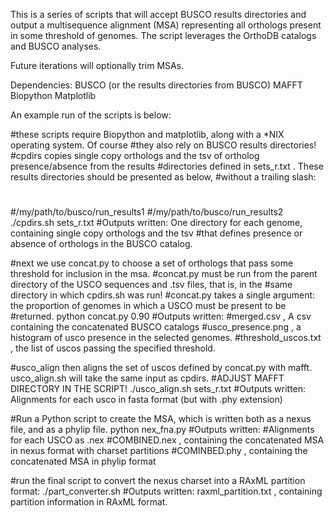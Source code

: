 This is a series of scripts that will accept BUSCO results directories and output a multisequence alignment (MSA) representing all orthologs present in some threshold of genomes.  The script leverages the OrthoDB catalogs and BUSCO analyses.

Future iterations will optionally trim MSAs.

Dependencies:
BUSCO (or the results directories from BUSCO)
MAFFT
Biopython
Matplotlib

An example run of the scripts is below:

#these scripts require Biopython and matplotlib, along with a *NIX operating system.  Of course
#they also rely on BUSCO results directories!
#cpdirs copies single copy orthologs and the tsv of ortholog presence/absence from the results 
#directories defined in sets_r.txt .  These results directories should be presented as below, 
#without a trailing slash:
#
#/my/path/to/busco/run_results1
#/my/path/to/busco/run_results2
./cpdirs.sh sets_r.txt
#Outputs written: One directory for each genome, containing single copy orthologs and the tsv
#that defines presence or absence of orthologs in the BUSCO catalog.

#next we use concat.py to choose a set of orthologs that pass some threshold for inclusion in the msa.
#concat.py must be run from the parent directory of the USCO sequences and .tsv files, that is, in the 
#same directory in which cpdirs.sh was run!
#concat.py takes a single argument: the proportion of genomes in which a USCO must be present to be #returned.
python concat.py 0.90
#Outputs written: 
#merged.csv , A csv containing the concatenated BUSCO catalogs
#usco_presence.png , a histogram of usco presence in the selected genomes.
#threshold_uscos.txt , the list of uscos passing the specified threshold.

#usco_align then aligns the set of uscos defined by concat.py with mafft. usco_align.sh will take the same input as cpdirs.
#ADJUST MAFFT DIRECTORY IN THE SCRIPT! 
./usco_align.sh sets_r.txt
#Outputs written: Alignments for each usco in fasta format (but with .phy extension)

#Run a Python script to create the MSA, which is written both as a nexus file, and as a phylip file.
python nex_fna.py
#Outputs written: 
#Alignments for each USCO as .nex
#COMBINED.nex , containing the concatenated MSA in nexus format with charset partitions
#COMINBED.phy , containing the concatenated MSA in phylip format

#run the final script to convert the nexus charset into a RAxML partition format:
./part_converter.sh
#Outputs written: raxml_partition.txt , containing partition information in RAxML format.
